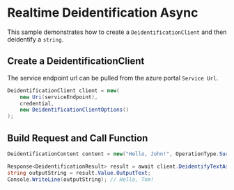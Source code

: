 # Realtime Deidentification Async

This sample demonstrates how to create a `DeidentificationClient` and then deidentify a `string`.

## Create a DeidentificationClient

The service endpoint url can be pulled from the azure portal `Service Url`.

```C# Snippet:AzHealthDeidSample1Async_HelloWorld
DeidentificationClient client = new(
    new Uri(serviceEndpoint),
    credential,
    new DeidentificationClientOptions()
);
```

## Build Request and Call Function

```C# Snippet:AzHealthDeidSample1Async_CreateRequest
DeidentificationContent content = new("Hello, John!", OperationType.Surrogate, null, null);

Response<DeidentificationResult> result = await client.DeidentifyTextAsync(content);
string outputString = result.Value.OutputText;
Console.WriteLine(outputString); // Hello, Tom!
```
